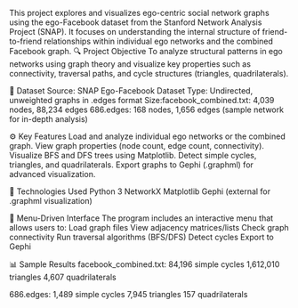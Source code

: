 This project explores and visualizes ego-centric social network graphs using the ego-Facebook dataset from the Stanford Network Analysis Project (SNAP). It focuses on understanding the internal structure of friend-to-friend relationships within individual ego networks and the combined Facebook graph.
🔍 Project Objective
To analyze structural patterns in ego networks using graph theory and visualize key properties such as connectivity, traversal paths, and cycle structures (triangles, quadrilaterals).

📁 Dataset
Source: SNAP Ego-Facebook Dataset
Type: Undirected, unweighted graphs in .edges format
Size:facebook_combined.txt: 4,039 nodes, 88,234 edges
686.edges: 168 nodes, 1,656 edges (sample network for in-depth analysis)

⚙️ Key Features
Load and analyze individual ego networks or the combined graph.
View graph properties (node count, edge count, connectivity).
Visualize BFS and DFS trees using Matplotlib.
Detect simple cycles, triangles, and quadrilaterals.
Export graphs to Gephi (.graphml) for advanced visualization.

🧪 Technologies Used
Python 3
NetworkX
Matplotlib
Gephi (external for .graphml visualization)

🧭 Menu-Driven Interface
The program includes an interactive menu that allows users to:
Load graph files
View adjacency matrices/lists
Check graph connectivity
Run traversal algorithms (BFS/DFS)
Detect cycles
Export to Gephi

📊 Sample Results
facebook_combined.txt:
84,196 simple cycles
1,612,010 triangles
4,607 quadrilaterals

686.edges:
1,489 simple cycles
7,945 triangles
157 quadrilaterals
